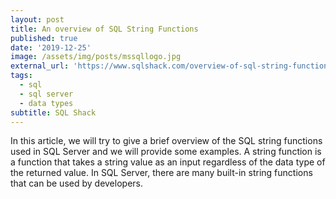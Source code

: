 ```yaml
---
layout: post
title: An overview of SQL String Functions
published: true
date: '2019-12-25'
image: /assets/img/posts/mssqllogo.jpg
external_url: 'https://www.sqlshack.com/overview-of-sql-string-functions/'
tags:
  - sql
  - sql server
  - data types
subtitle: SQL Shack
---
```

In this article, we will try to give a brief overview of the SQL string functions used in SQL Server and we will provide some examples.
A string function is a function that takes a string value as an input regardless of the data type of the returned value. In SQL Server, there are many built-in string functions that can be used by developers.
